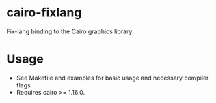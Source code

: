 # cairo-fixlang
Fix-lang binding to the Cairo graphics library.

# Usage
* See Makefile and examples for basic usage and necessary compiler flags.
* Requires cairo >= 1.16.0.